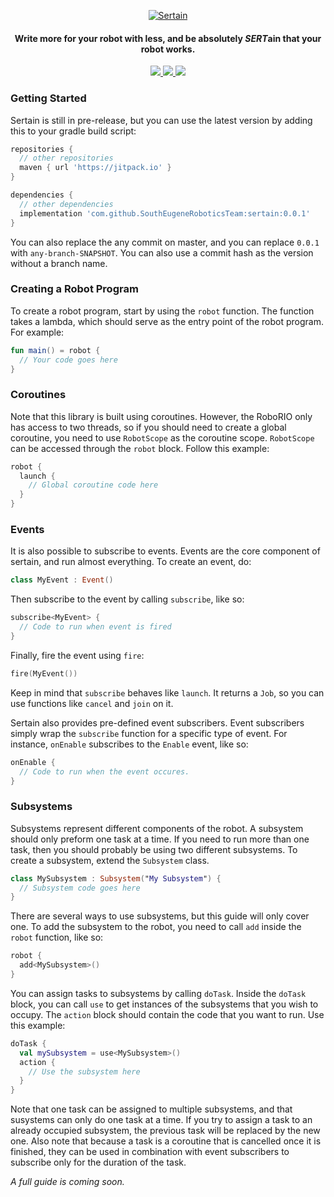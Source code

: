 <p align="center">
  <a href="#">
    <img alt="Sertain" src="https://i.imgur.com/zd0squD.png" />
  </a>
</p>

<h4 align="center">
  Write more for your robot with less, and be absolutely <i>SERT</i>ain that your robot works.
</h4>

<p align="center">
  <a href="https://travis-ci.org/SouthEugeneRoboticsTeam/sertain">
    <img src="https://img.shields.io/travis/SouthEugeneRoboticsTeam/sertain/master?style=flat-square" />
  </a>
  
  <a href="https://jitpack.io/#SouthEugeneRoboticsTeam/sertain">
    <img src="https://img.shields.io/jitpack/v/github/SouthEugeneRoboticsTeam/sertain?style=flat-square" />
  </a>
  
  <a href="https://sert2521.org">
    <img src="https://img.shields.io/badge/sert-2521-blueviolet?style=flat-square" />
  </a>
</p>
 
### Getting Started

Sertain is still in pre-release, but you can use the latest version by adding this to your gradle build script:

```gradle
repositories {
  // other repositories
  maven { url 'https://jitpack.io' }
}

dependencies {
  // other dependencies
  implementation 'com.github.SouthEugeneRoboticsTeam:sertain:0.0.1'
}
```

You can also replace the any commit on master, and you can replace `0.0.1` with `any-branch-SNAPSHOT`. You can also use a commit hash as the version without a branch name.

### Creating a Robot Program
To create a robot program, start by using the `robot` function. The function takes a lambda, which should serve as the entry point of the robot program. For example:

```kotlin
fun main() = robot {
  // Your code goes here
}
```

### Coroutines

Note that this library is built using coroutines. However, the RoboRIO only has access to two threads, so if you should need to create a global coroutine, you need to use `RobotScope` as the coroutine scope. `RobotScope` can be accessed through the `robot` block. Follow this example:

```kotlin
robot {
  launch {
    // Global coroutine code here
  }
}
```

### Events

It is also possible to subscribe to events. Events are the core component of sertain, and run almost everything. To create an event, do:

```kotlin
class MyEvent : Event()
```

Then subscribe to the event by calling `subscribe`, like so:

```kotlin
subscribe<MyEvent> {
  // Code to run when event is fired
}
```

Finally, fire the event using `fire`:

```kotlin
fire(MyEvent())
```
Keep in mind that `subscribe` behaves like `launch`. It returns a `Job`, so you can use functions like `cancel` and `join` on it.

Sertain also provides pre-defined event subscribers. Event subscribers simply wrap the `subscribe` function for a specific type of event. For instance, `onEnable` subscribes to the `Enable` event, like so:

```kotlin
onEnable {
  // Code to run when the event occures.
}
```

### Subsystems

Subsystems represent different components of the robot. A subsystem should only preform one task at a time. If you need to run more than one task, then you should probably be using two different subsystems. To create a subsystem, extend the `Subsystem` class.

```kotlin
class MySubsystem : Subsystem("My Subsystem") {
  // Subsystem code goes here
}
```

There are several ways to use subsystems, but this guide will only cover one. To add the subsystem to the robot, you need to call `add` inside the `robot` function, like so:

```kotlin
robot {
  add<MySubsystem>()
}
```
 
You can assign tasks to subsystems by calling `doTask`. Inside the `doTask` block, you can call `use` to get instances of the subsystems that you wish to occupy. The `action` block should contain the code that you want to run. Use this example:

```kotlin
doTask {
  val mySubsystem = use<MySubsystem>()
  action {
    // Use the subsystem here
  }
}
```

Note that one task can be assigned to multiple subsystems, and that susystems can only do one task at a time. If you try to assign a task to an already occupied subsystem, the previous task will be replaced by the new one. Also note that because a task is a coroutine that is cancelled once it is finished, they can be used in combination with event subscribers to subscribe only for the duration of the task.

*A full guide is coming soon.*
